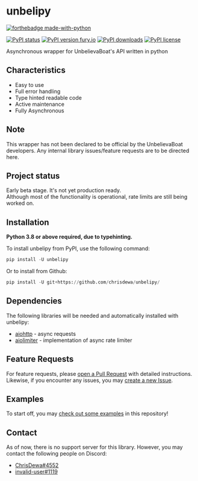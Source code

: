 # unbelipy

[![forthebadge made-with-python](http://ForTheBadge.com/images/badges/made-with-python.svg)](https://www.python.org/)

[![PyPI status](https://img.shields.io/pypi/status/unbelipy.svg)](https://pypi.python.org/pypi/unbelipy/)
[![PyPI version fury.io](https://badge.fury.io/py/unbelipy.svg)](https://pypi.python.org/pypi/unbelipy/)
[![PyPI downloads](https://img.shields.io/pypi/dm/unbelipy.svg)](https://pypi.python.org/pypi/unbelipy/)
[![PyPI license](https://img.shields.io/pypi/l/unbelipy.svg)](https://pypi.python.org/pypi/unbelipy/)

Asynchronous wrapper for UnbelievaBoat's API written in python

## Characteristics
- Easy to use
- Full error handling
- Type hinted readable code
- Active maintenance
- Fully Asynchronous

## Note
This wrapper has not been declared to be official by the UnbelievaBoat developers. Any internal library issues/feature requests are to be directed here.

## Project status
Early beta stage. It's not yet production ready.  
Although most of the functionality is operational, rate limits are still being worked on.  

## Installation
**Python 3.8 or above required, due to typehinting.**

To install unbelipy from PyPI, use the following command:  
```py
pip install -U unbelipy
```

Or to install from Github:  
```py
pip install -U git+https://github.com/chrisdewa/unbelipy/
```

## Dependencies
The following libraries will be needed and automatically installed with unbelipy:  
- [aiohttp](https://github.com/aio-libs/aiohttp/) - async requests
- [aiolimiter](https://github.com/mjpieters/aiolimiter/) - implementation of async rate limiter

## Feature Requests
For feature requests, please [open a Pull Request](https://github.com/chrisdewa/unbelipy/pulls) with detailed instructions.  
Likewise, if you encounter any issues, you may [create a new Issue](https://github.com/chrisdewa/unbelipy/issues).

## Examples
To start off, you may [check out some examples](https://github.com/chrisdewa/unbelipy/tree/master/examples) in this repository!

## Contact
As of now, there is no support server for this library.
However, you may contact the following people on Discord:
- [ChrisDewa#4552](https://discord.com/users/365957462333063170)
- [invalid-user#1119](https://discord.com/users/714731543309844561)

<!-- # Know Issues:
- `'-Infinity'` is accepted by the API as a parameter for cash or bank (edit_balance and set_balance),
  but it does not appear to affect the balance. This is caused because the API receives -Infinity as null which is also 
  used when the value didn't change. At the moment there is no word this is going to be fixed.
  
------- maybe make a file in /docs for known issues -->